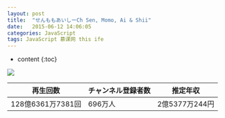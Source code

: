 ```yaml
---
layout: post
title:  "せんももあいしーCh Sen, Momo, Ai & Shii"
date:   2015-06-12 14:06:05
categories: JavaScript
tags: JavaScript 慕课网 this ife
---
```


* content
{:toc}

![](https://yt3.ggpht.com/ytc/AKedOLQ2IP-BLkT7XXmFWpcZolk4PTzB2UQHFZAKep8-=s176-c-k-c0x00ffffff-no-rj)

|  再生回数  |  チャンネル登録者数  |  推定年収  |
| ---- | ---- | ---- |
|  128億6361万7381回  |  696万人  |  2億5377万244円  |



